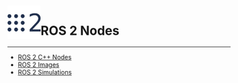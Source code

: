 <img src="./ros2_images/resources/ros2_logo.png" alt="ros2_logo" height="75" align="left" >

# ROS 2 Nodes

---

* [ROS 2 C++ Nodes](https://github.com/irenebm/ros2_nodes/tree/iron/ros2_cpp)
* [ROS 2 Images](https://github.com/irenebm/ros2_nodes/tree/iron/ros2_images)
* [ROS 2 Simulations](https://github.com/irenebm/ros2_nodes/tree/iron/ros2_simulations)
